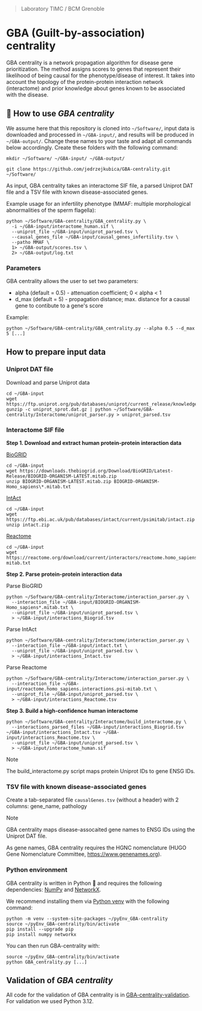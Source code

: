 > Laboratory TIMC / BCM Grenoble

# GBA (Guilt-by-association) centrality

GBA centrality is a network propagation algorithm for disease gene prioritization. The method assigns scores to genes that represent their likelihood of being causal for the phenotype/disease of interest. It takes into account the topology of the protein-protein interaction network (interactome) and prior knowledge about genes known to be associated with the disease.

## 🚀 How to use _GBA centrality_

We assume here that this repository is cloned into `~/Software/`, input data is downloaded and processed in `~/GBA-input/`, and results will be produced in `~/GBA-output/`. Change these names to your taste and adapt all commands below accordingly. Create these folders with the following command:

```
mkdir ~/Software/ ~/GBA-input/ ~/GBA-output/
```

```
git clone https://github.com/jedrzejkubica/GBA-centrality.git ~/Software/
```

As input, GBA centrality takes an interactome SIF file, a parsed Uniprot DAT file and a TSV file with known disease-associated genes.

Example usage for an infertility phenotype (MMAF: multiple morphological abnormalities of the sperm flagella):
```
python ~/Software/GBA-centrality/GBA_centrality.py \
  -i ~/GBA-input/interactome_human.sif \
  --uniprot_file ~/GBA-input/uniprot_parsed.tsv \
  --causal_genes_file ~/GBA-input/causal_genes_infertility.tsv \
  --patho MMAF \
  1> ~/GBA-output/scores.tsv \
  2> ~/GBA-output/log.txt
```

### Parameters

GBA centrality allows the user to set two parameters:
- alpha (default = 0.5) - attenuation coefficient; 0 < alpha < 1
- d_max (default = 5) - propagation distance; max. distance for a causal gene to contibute to a gene's score

Example:

```
python ~/Software/GBA-centrality/GBA_centrality.py --alpha 0.5 --d_max 5 [...]
```

## How to prepare input data

### Uniprot DAT file

Download and parse Uniprot data

```
cd ~/GBA-input
wget https://ftp.uniprot.org/pub/databases/uniprot/current_release/knowledgebase/complete/uniprot_sprot.dat.gz
gunzip -c uniprot_sprot.dat.gz | python ~/Software/GBA-centrality/Interactome/uniprot_parser.py > uniprot_parsed.tsv
```

### Interactome SIF file

**Step 1. Download and extract human protein-protein interaction data**

[BioGRID](https://thebiogrid.org/)

```
cd ~/GBA-input
wget https://downloads.thebiogrid.org/Download/BioGRID/Latest-Release/BIOGRID-ORGANISM-LATEST.mitab.zip
unzip BIOGRID-ORGANISM-LATEST.mitab.zip BIOGRID-ORGANISM-Homo_sapiens\*.mitab.txt
```

[IntAct](https://www.ebi.ac.uk/intact/home)

```
cd ~/GBA-input
wget https://ftp.ebi.ac.uk/pub/databases/intact/current/psimitab/intact.zip
unzip intact.zip
```

[Reactome](https://reactome.org/download-data)

```
cd ~/GBA-input
wget https://reactome.org/download/current/interactors/reactome.homo_sapiens.interactions.psi-mitab.txt
```

**Step 2. Parse protein-protein interaction data**

Parse BioGRID

```
python ~/Software/GBA-centrality/Interactome/interaction_parser.py \
  --interaction_file ~/GBA-input/BIOGRID-ORGANISM-Homo_sapiens*.mitab.txt \
  --uniprot_file ~/GBA-input/uniprot_parsed.tsv \
  > ~/GBA-input/interactions_Biogrid.tsv
```

Parse IntAct

```
python ~/Software/GBA-centrality/Interactome/interaction_parser.py \
  --interaction_file ~/GBA-input/intact.txt \
  --uniprot_file ~/GBA-input/uniprot_parsed.tsv \
  > ~/GBA-input/interactions_Intact.tsv
```

Parse Reactome

```
python ~/Software/GBA-centrality/Interactome/interaction_parser.py \
  --interaction_file ~/GBA-input/reactome.homo_sapiens.interactions.psi-mitab.txt \
  --uniprot_file ~/GBA-input/uniprot_parsed.tsv \
  > ~/GBA-input/interactions_Reactome.tsv
```

**Step 3. Build a high-confidence human interactome**

```
python ~/Software/GBA-centrality/Interactome/build_interactome.py \
  --interactions_parsed_files ~/GBA-input/interactions_Biogrid.tsv ~/GBA-input/interactions_Intact.tsv ~/GBA-input/interactions_Reactome.tsv \
  --uniprot_file ~/GBA-input/uniprot_parsed.tsv \
  > ~/GBA-input/interactome_human.sif
```

> [!NOTE]  
> The build_interactome.py script maps protein Uniprot IDs to gene ENSG IDs.

### TSV file with known disease-associated genes

Create a tab-separated file `causalGenes.tsv` (without a header) with 2 columns: gene_name, pathology

> [!NOTE]
> GBA centrality maps disease-assocaited gene names to ENSG IDs using the Uniprot DAT file.
> 
> As gene names, GBA centrality requires the HGNC nomenclature (HUGO Gene Nomenclature Committee, https://www.genenames.org).

### Python environment

GBA centrality is written in Python :snake: and requires the following dependencies: [NumPy](https://numpy.org/) and [NetworkX](https://networkx.org/).

We recommend installing them via [Python venv](https://docs.python.org/3/library/venv.html) with the following command:

```
python -m venv --system-site-packages ~/pyEnv_GBA-centrality
source ~/pyEnv_GBA-centrality/bin/activate
pip install --upgrade pip
pip install numpy networkx
```

You can then run GBA-centrality with:
```
source ~/pyEnv_GBA-centrality/bin/activate
python GBA_centrality.py [...]
```

## Validation of _GBA centrality_

All code for the validation of GBA centrality is in [GBA-centrality-validation](https://github.com/jedrzejkubica/GBA-centrality-validation). For validation we used Python 3.12.
